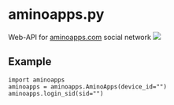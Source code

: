 # aminoapps.py
Web-API for [aminoapps.com](https://aminoapps.com) social network 
![](https://play-lh.googleusercontent.com/DxURGS6RxF4zwTczWWsPwvaCAHcFUdaJH2JufTAq4fmq6vP4g1ec-U0UweTO-mNtXA=h500)

## Example
```python3
import aminoapps
aminoapps = aminoapps.AminoApps(device_id="")
aminoapps.login_sid(sid="")
```
